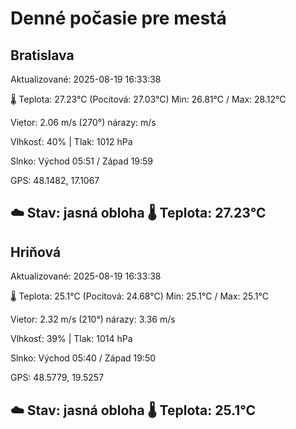 ﻿# Denné počasie pre mestá

## Bratislava
Aktualizované: 2025-08-19 16:33:38

🌡️ Teplota: 27.23°C 
(Pocitová: 27.03°C)
Min: 26.81°C / Max: 28.12°C

Vietor: 2.06 m/s    (270°) 
nárazy:  m/s

Vlhkosť: 40% | Tlak: 1012 hPa

Slnko: Východ 05:51 / Západ 19:59

GPS: 48.1482, 17.1067

☁️ Stav: jasná obloha        🌡️ Teplota: 27.23°C
---

## Hriňová
Aktualizované: 2025-08-19 16:33:38

🌡️ Teplota: 25.1°C 
(Pocitová: 24.68°C)
Min: 25.1°C / Max: 25.1°C

Vietor: 2.32 m/s (210°)
nárazy: 3.36 m/s

Vlhkosť: 39% | Tlak: 1014 hPa

Slnko: Východ 05:40 / Západ 19:50

GPS: 48.5779, 19.5257

☁️ Stav: jasná obloha        🌡️ Teplota: 25.1°C
---
